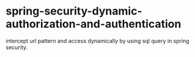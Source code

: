 # spring-security-dynamic-authorization-and-authentication
intercept url pattern and access dynamically by using sql query in spring security.
